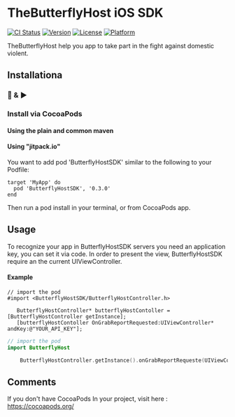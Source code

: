 # TheButterflyHost iOS SDK
[![CI Status](https://img.shields.io/travis/avielBS/ButterflyHostSDK.svg?style=flat)](https://travis-ci.org/avielBS/ButterflyHostSDK)
[![Version](https://img.shields.io/cocoapods/v/ButterflyHostSDK.svg?style=flat)](https://cocoapods.org/pods/ButterflyHostSDK)
[![License](https://img.shields.io/cocoapods/l/ButterflyHostSDK.svg?style=flat)](https://cocoapods.org/pods/ButterflyHostSDK)
[![Platform](https://img.shields.io/cocoapods/p/ButterflyHostSDK.svg?style=flat)](https://cocoapods.org/pods/ButterflyHostSDK)


TheButterflyHost help you app to take part in the fight against domestic violent.


## Installationa
### 🔌 & ▶️

### Install via CocoaPods


#### Using the plain and common maven

#### Using "jitpack.io"

You want to add pod 'ButterflyHostSDK' similar to the following to your Podfile:

```
target 'MyApp' do
  pod 'ButterflyHostSDK', '0.3.0'
end

```

Then run a pod install in your terminal, or from CocoaPods app.


## Usage

To recognize your app in ButterflyHostSDK servers you need an application key, you can set it via code.
In order to present the view, ButterflyHostSDK require an the current UIViewController.

#### Example

```Objective - c
// import the pod
#import <ButterflyHostSDK/ButterflyHostController.h>

   ButterflyHostController* butterflyHostContoller = [ButterflyHostController getInstance];
   [butterflyHostContoller OnGrabReportRequested:UIViewController* andKey:@"YOUR_API_KEY"];

```

```Swift
// import the pod
import ButterflyHost

    ButterflyHostController.getInstance().onGrabReportRequeste(UIViewController, andKey:"YOUR_API_KEY")


```

## Comments

If you don't have CocoaPods In your project, visit here : https://cocoapods.org/
